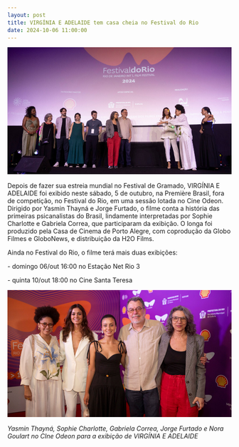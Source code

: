 ```yaml
---
layout: post
title: VIRGÍNIA E ADELAIDE tem casa cheia no Festival do Rio
date: 2024-10-06 11:00:00
---
```

![](/uploads/vea-rio1.jpg)

Depois de fazer sua estreia mundial no Festival de Gramado, VIRGÍNIA E ADELAIDE foi exibido neste sábado, 5 de outubro, na Première Brasil, fora de competição, no Festival do Rio, em uma sessão lotada no Cine Odeon. Dirigido por Yasmin Thayná e Jorge Furtado, o filme conta a história das primeiras psicanalistas do Brasil, lindamente interpretadas por Sophie Charlotte e Gabriela Correa, que participaram da exibição. O longa foi produzido pela Casa de Cinema de Porto Alegre, com coprodução da Globo Filmes e GloboNews, e distribuição da H2O Films.

Ainda no Festival do Rio, o filme terá mais duas exibições:

\- domingo 06/out 16:00 no Estação Net Rio 3

\- quinta 10/out 18:00 no Cine Santa Teresa

![](/uploads/vea-rio2.jpg)

*Yasmin Thayná, Sophie Charlotte, Gabriela Correa, Jorge Furtado e Nora Goulart no CIne Odeon para a exibição de VIRGÍNIA E ADELAIDE*
